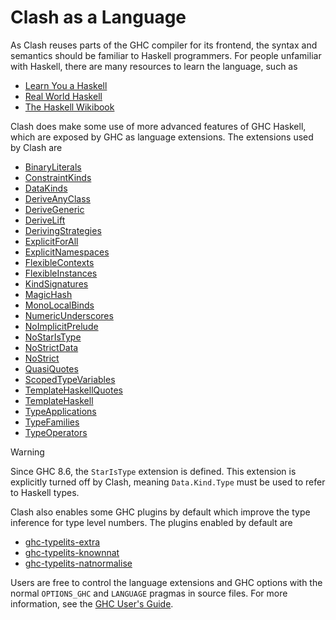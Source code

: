 # Clash as a Language

As Clash reuses parts of the GHC compiler for its frontend, the syntax and semantics should be familiar to Haskell programmers.
For people unfamiliar with Haskell, there are many resources to learn the language, such as

- [Learn You a Haskell](http://learnyouahaskell.com/chapters)
- [Real World Haskell](http://book.realworldhaskell.org/read/)
- [The Haskell Wikibook](https://en.wikibooks.org/wiki/Haskell)

Clash does make some use of more advanced features of GHC Haskell, which are exposed by GHC as language extensions.
The extensions used by Clash are

- [BinaryLiterals](https://downloads.haskell.org/~ghc/9.0.1/docs/html/users_guide/exts/binary_literals.html)
- [ConstraintKinds](https://downloads.haskell.org/~ghc/9.0.1/docs/html/users_guide/exts/constraint_kind.html)
- [DataKinds](https://downloads.haskell.org/~ghc/9.0.1/docs/html/users_guide/exts/data_kinds.html)
- [DeriveAnyClass](https://downloads.haskell.org/~ghc/9.0.1/docs/html/users_guide/exts/derive_any_class.html)
- [DeriveGeneric](https://downloads.haskell.org/~ghc/9.0.1/docs/html/users_guide/exts/generics.html#extension-DeriveGeneric)
- [DeriveLift](https://downloads.haskell.org/~ghc/9.0.1/docs/html/users_guide/exts/deriving_extra.html#extension-DeriveLift)
- [DerivingStrategies](https://downloads.haskell.org/~ghc/9.0.1/docs/html/users_guide/exts/deriving_strategies.html)
- [ExplicitForAll](https://downloads.haskell.org/~ghc/9.0.1/docs/html/users_guide/exts/explicit_forall.html)
- [ExplicitNamespaces](https://downloads.haskell.org/~ghc/9.0.1/docs/html/users_guide/exts/explicit_namespaces.html)
- [FlexibleContexts](https://downloads.haskell.org/~ghc/9.0.1/docs/html/users_guide/exts/flexible_contexts.html)
- [FlexibleInstances](https://downloads.haskell.org/~ghc/9.0.1/docs/html/users_guide/exts/instances.html#extension-FlexibleInstances)
- [KindSignatures](https://downloads.haskell.org/~ghc/9.0.1/docs/html/users_guide/exts/kind_signatures.html)
- [MagicHash](https://downloads.haskell.org/~ghc/9.0.1/docs/html/users_guide/exts/magic_hash.html)
- [MonoLocalBinds](https://downloads.haskell.org/~ghc/9.0.1/docs/html/users_guide/exts/let_generalisation.html?highlight=monolocalbinds#extension-MonoLocalBinds)
- [NumericUnderscores](https://downloads.haskell.org/~ghc/9.0.1/docs/html/users_guide/exts/numeric_underscores.html)
- [NoImplicitPrelude](https://downloads.haskell.org/~ghc/9.0.1/docs/html/users_guide/exts/rebindable_syntax.html)
- [NoStarIsType](https://downloads.haskell.org/~ghc/9.0.1/docs/html/users_guide/exts/poly_kinds.html?#the-kind-type)
- [NoStrictData](https://downloads.haskell.org/~ghc/9.0.1/docs/html/users_guide/exts/strict.html#strict-by-default-data-types)
- [NoStrict](https://downloads.haskell.org/~ghc/9.0.1/docs/html/users_guide/exts/strict.html#strict-by-default-pattern-bindings)
- [QuasiQuotes](https://downloads.haskell.org/~ghc/9.0.1/docs/html/users_guide/exts/template_haskell.html#template-haskell-quasi-quotation)
- [ScopedTypeVariables](https://downloads.haskell.org/~ghc/9.0.1/docs/html/users_guide/exts/scoped_type_variables.html)
- [TemplateHaskellQuotes](https://downloads.haskell.org/~ghc/9.0.1/docs/html/users_guide/exts/template_haskell.html#extension-TemplateHaskellQuotes)
- [TemplateHaskell](https://downloads.haskell.org/~ghc/9.0.1/docs/html/users_guide/exts/template_haskell.html)
- [TypeApplications](https://downloads.haskell.org/~ghc/9.0.1/docs/html/users_guide/exts/type_applications.html)
- [TypeFamilies](https://downloads.haskell.org/~ghc/9.0.1/docs/html/users_guide/exts/type_families.html)
- [TypeOperators](https://downloads.haskell.org/~ghc/9.0.1/docs/html/users_guide/exts/type_operators.html)

<div class="warning">

<div class="title">

Warning

</div>

Since GHC 8.6, the `StarIsType` extension is defined.
This extension is explicitly turned off by Clash, meaning `Data.Kind.Type` must be used to refer to Haskell types.

</div>

Clash also enables some GHC plugins by default which improve the type inference for type level numbers.
The plugins enabled by default are

- [ghc-typelits-extra](https://hackage.haskell.org/package/ghc-typelits-extra)
- [ghc-typelits-knownnat](https://hackage.haskell.org/package/ghc-typelits-knownnat)
- [ghc-typelits-natnormalise](https://hackage.haskell.org/package/ghc-typelits-natnormalise)

Users are free to control the language extensions and GHC options with the normal `OPTIONS_GHC` and `LANGUAGE` pragmas in source files.
For more information, see the [GHC User's Guide](https://downloads.haskell.org/~ghc/latest/docs/html/users_guide/).
